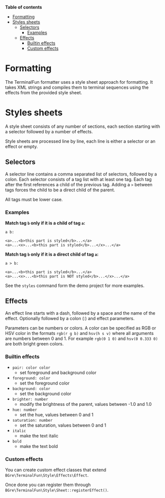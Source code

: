**Table of contents**
- [Formatting](#formatting)
- [Styles sheets](#styles-sheets)
  - [Selectors](#selectors)
    - [Examples](#examples)
  - [Effects](#effects)
    - [Builtin effects](#builtin-effects)
    - [Custom effects](#custom-effects)

# Formatting

The TerminalFun formatter uses a style sheet approach for formatting.
It takes XML strings and compiles them to terminal sequences using the
effects from the provided style sheet.

# Styles sheets

A style sheet consists of any number of sections, each section starting with a selector followed by a number of effects.

Style sheets are processed line by line, each line is either a selector or an effect or empty.

## Selectors
A selector line contains a comma separated list of selectors, followed by a colon.
Each selector consists of a tag list with at least one tag. Each tag after the
first references a child of the previous tag. Adding a `>` between tags forces
the child to be a direct child of the parent.

All tags must be lower case.

### Examples

**Match tag `b` only if it is a child of tag `a`:**
```
a b:
```
```
<a>...<b>this part is styled</b>...</a>
<a>...<x>...<b>this part is styled</b>...</x>...</a>
```

**Match tag `b` only if it is a direct child of tag `a`:**
```
a > b:
```
```
<a>...<b>this part is styled</b>...</a>
<a>...<x>...<b>this part is NOT styled</b>...</x>...</a>
```

See the `styles` command form the demo project for more examples.

## Effects

An effect line starts with a dash, followed by a space and the name of the effect. Optionally followed by a colon (:) and effect parameters.

Parameters can be numbers or colors. A color can be specified as RGB or HSV color
in the formats `rgb(r g b)` and `hsv(h s v)` where all arguments are numbers between 0 and 1.
For example `rgb(0 1 0)` and `hsv(0 0.333 0)` are both bright green colors.

### Builtin effects
- `pair: color color`
  - set foreground and background color
- `foreground: color`
  - set the foreground color
- `background: color`
  - set the background color
- `brighter: number`
  -  modify the brightness of the parent, values between -1.0 and 1.0
- `hue: number`
  - set the hue, values between 0 and 1
- `saturation: number`
  - set the saturation, values between 0 and 1
- `italic`
  -  make the text italic
- `bold`
  - make the text bold

### Custom effects
You can create custom effect classes that extend
`BGre\TerminalFun\Style\Effects\Effect`.

Once done you can register them through `BGre\TerminalFun\Style\Sheet::registerEffect()`.
